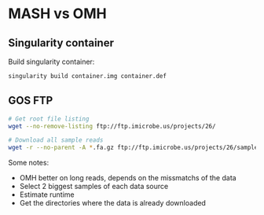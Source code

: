 # MASH vs OMH 

## Singularity container

Build singularity container:

```bash
singularity build container.img container.def
```

## GOS FTP 

```bash
# Get root file listing
wget --no-remove-listing ftp://ftp.imicrobe.us/projects/26/

# Download all sample reads
wget -r --no-parent -A *.fa.gz ftp://ftp.imicrobe.us/projects/26/samples
```

Some notes:
* OMH better on long reads, depends on the missmatchs of the data
* Select 2 biggest samples of each data source
* Estimate runtime
* Get the directories where the data is already downloaded
